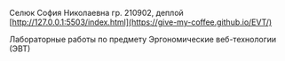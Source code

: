 Селюк София Николаевна гр. 210902, деплой [http://127.0.0.1:5503/index.html](https://give-my-coffee.github.io/EVT/)

Лабораторные работы по предмету Эргономические веб-технологии (ЭВТ)
